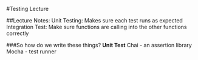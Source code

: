 #Testing Lecture


##Lecture Notes:
Unit Testing: Makes sure each test runs as expected
Integration Test: Make sure functions are calling into the other functions correctly

###So how do we write these things?
**Unit Test**
Chai - an assertion library
Mocha - test runner
